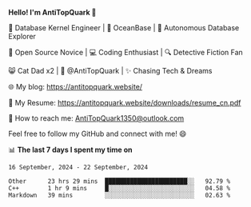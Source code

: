 
**Hello! I'm AntiTopQuark 👋**

🔧 Database Kernel Engineer | 🌊 OceanBase | 🤖 Autonomous Database Explorer

🌱 Open Source Novice | 💻 Coding Enthusiast | 🔍 Detective Fiction Fan

😸 Cat Dad x2 | 🎉 @AntiTopQuark | ✨ Chasing Tech & Dreams

🌐 My blog: https://antitopquark.website/

📄 My Resume: https://antitopquark.website/downloads/resume_cn.pdf

📧 How to reach me: AntiTopQuark1350@outlook.com

Feel free to follow my GitHub and connect with me! 😄

📊 **The last 7 days I spent my time on** 

<!--START_SECTION:waka-->
```text
16 September, 2024 - 22 September, 2024

Other      23 hrs 29 mins  ███████████████████████░░   92.79 % 
C++        1 hr 9 mins     █░░░░░░░░░░░░░░░░░░░░░░░░   04.58 % 
Markdown   39 mins         ░░░░░░░░░░░░░░░░░░░░░░░░░   02.63 %
```
<!--END_SECTION:waka-->



